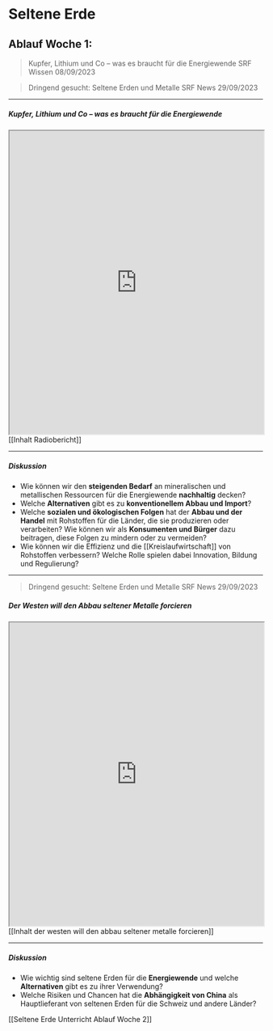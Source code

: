 # Seltene Erde
## Ablauf Woche 1:
>Kupfer, Lithium und Co – was es braucht für die Energiewende
>SRF Wissen 08/09/2023

>Dringend gesucht: Seltene Erden und Metalle
	SRF News 29/09/2023

---
##### Kupfer, Lithium und Co – was es braucht für die Energiewende
<iframe width="100%" height="600" src="https://www.srf.ch/play/embed?urn=urn:srf:audio:cc8abdc1-0676-4cab-acf8-5da56e94e02b&subdivisions=false" allowfullscreen allow="geolocation *; autoplay; encrypted-media"></iframe>
[[Inhalt Radiobericht]]

---
##### Diskussion
 - Wie können wir den **steigenden Bedarf** an mineralischen und metallischen Ressourcen für die Energiewende **nachhaltig** decken? 
 - Welche **Alternativen** gibt es zu **konventionellem Abbau und Import**? 
 - Welche **sozialen und ökologischen Folgen** hat der **Abbau und der Handel** mit Rohstoffen für die Länder, die sie produzieren oder verarbeiten? Wie können wir als **Konsumenten und Bürger** dazu beitragen, diese Folgen zu mindern oder zu vermeiden? 
 - Wie können wir die Effizienz und die [[Kreislaufwirtschaft]] von Rohstoffen verbessern? Welche Rolle spielen dabei Innovation, Bildung und Regulierung? 

---
>Dringend gesucht: Seltene Erden und Metalle
	SRF News 29/09/2023	
##### Der Westen will den Abbau seltener Metalle forcieren
<iframe width="100%" height="600" src="https://www.srf.ch/play/embed?urn=urn:srf:audio:5ec0ad50-d66b-4fb1-85af-1139fb3d2c5f&subdivisions=false" allowfullscreen allow="geolocation *; autoplay; encrypted-media"></iframe>
[[Inhalt der westen will den abbau seltener metalle forcieren]]

---
##### Diskussion
- Wie wichtig sind seltene Erden für die **Energiewende** und welche **Alternativen** gibt es zu ihrer Verwendung? 
- Welche Risiken und Chancen hat die **Abhängigkeit von China** als Hauptlieferant von seltenen Erden für die Schweiz und andere Länder?



[[Seltene Erde Unterricht Ablauf Woche 2]]